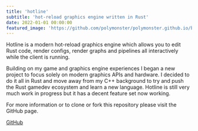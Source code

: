 ```yaml
---
title: 'hotline'
subtitle: 'hot-reload graphics engine written in Rust'
date: 2022-01-01 00:00:00
featured_image: 'https://github.com/polymonster/polymonster.github.io/blob/master/images/hotline/geom_final.gif?raw=true'
---
```


Hotline is a modern hot-reload graphics engine which allows you to edit Rust code, render configs, render graphs and pipelines all interactively while the client is running.

Building on my game and graphics engine experiences I began a new project to focus solely on modern graphics APIs and hardware. I decided to do it all in Rust and move away from my C++ background to try and push the Rust gamedev ecosystem and learn a new language. Hotline is still very much work in progress but it has a decent feature set now working.

For more information or to clone or fork this repository please visit the GitHub page.  

<a href="https://github.com/polymonster/hotline" class="button button--large">GitHub</a>
